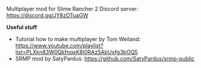 Multiplayer mod for Slime Rancher 2
Discord server: https://discord.gg/JY8zDTuaGW

**Useful stuff**
- Tutorial how to make multiplayer by Tom Weiland: https://www.youtube.com/playlist?list=PLXkn83W0QkfnqsK8I0RAz5AbUxfg3bOQ5
- SRMP mod by SatyPardus: https://github.com/SatyPardus/srmp-public
